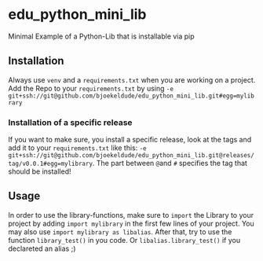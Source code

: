 # edu_python_mini_lib
Minimal Example of a Python-Lib that is installable via pip

## Installation
Always use `venv` and a `requirements.txt` when you are working on a project.
Add the Repo to your `requirements.txt` by using `-e git+ssh://git@github.com/bjoekeldude/edu_python_mini_lib.git#egg=mylibrary`

### Installation of a specific release
If you want to make sure, you install a specific release, look at the tags and add it to your `requirements.txt` like this:
`-e git+ssh://git@github.com/bjoekeldude/edu_python_mini_lib.git@releases/tag/v0.0.1#egg=mylibrary`. 
The part between `@`and `#` specifies the tag that should be installed!

## Usage
In order to use the library-functions, make sure to `import` the Library to your project by adding `import mylibrary` in the first few lines of your project.
You may also use `import mylibrary as libalias`.
After that, try to use the function `library_test()` in you code. 
Or `libalias.library_test()` if you declareted an alias ;)
